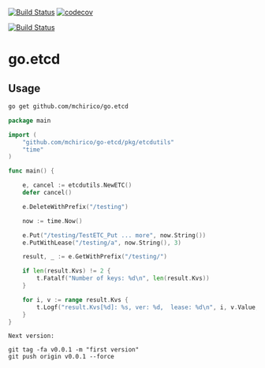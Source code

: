 


[![Build Status](https://travis-ci.org/mchirico/go.etcd.svg?branch=master)](https://travis-ci.org/mchirico/go.etcd)
[![codecov](https://codecov.io/gh/mchirico/go.etcd/branch/master/graph/badge.svg)](https://codecov.io/gh/mchirico/go.etcd)

[![Build Status](https://mchirico.visualstudio.com/go.etcd/_apis/build/status/mchirico.go.etcd?branchName=master)](https://mchirico.visualstudio.com/go.etcd/_build/latest?definitionId=9&branchName=master)


# go.etcd

## Usage

```bash
go get github.com/mchirico/go.etcd
```


```go
package main

import (
	"github.com/mchirico/go-etcd/pkg/etcdutils"
	"time"
)

func main() {

	e, cancel := etcdutils.NewETC()
	defer cancel()

	e.DeleteWithPrefix("/testing")

	now := time.Now()

	e.Put("/testing/TestETC_Put ... more", now.String())
	e.PutWithLease("/testing/a", now.String(), 3)

	result, _ := e.GetWithPrefix("/testing/")

	if len(result.Kvs) != 2 {
		t.Fatalf("Number of keys: %d\n", len(result.Kvs))
	}

	for i, v := range result.Kvs {
		t.Logf("result.Kvs[%d]: %s, ver: %d,  lease: %d\n", i, v.Value, v.Version, v.Lease)
	}
}


```




```
Next version:

git tag -fa v0.0.1 -m "first version"
git push origin v0.0.1 --force

```